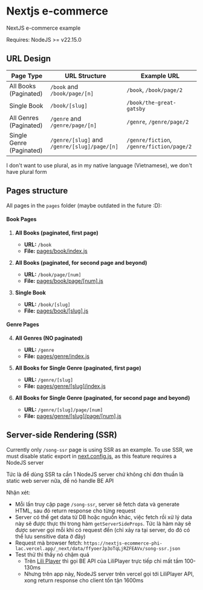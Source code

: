 # Nextjs e-commerce

NextJS e-commerce example

Requires: NodeJS >= v22.15.0

## URL Design

| Page Type                | URL Structure                                | Example URL                               |
| ------------------------ | -------------------------------------------- | ----------------------------------------- |
| All Books (Paginated)    | `/book` and `/book/page/[n]`                 | `/book`, `/book/page/2`                   |
| Single Book              | `/book/[slug]`                               | `/book/the-great-gatsby`                  |
| All Genres (Paginated)   | `/genre` and `/genre/page/[n]`               | `/genre`, `/genre/page/2`                 |
| Single Genre (Paginated) | `/genre/[slug]` and `/genre/[slug]/page/[n]` | `/genre/fiction`, `/genre/fiction/page/2` |

I don't want to use plural, as in my native language (Vietnamese), we don't have plural form

## Pages structure

All pages in the `pages` folder (maybe outdated in the future :D):

#### **Book Pages**

1. **All Books (paginated, first page)**

   - **URL:** `/book`
   - **File:** [pages/book/index.js](pages/book/index.js)

2. **All Books (paginated, for second page and beyond)**

   - **URL:** `/book/page/[num]`
   - **File:** [pages/book/page/[num].js](pages/book/page/[num].js)

3. **Single Book**
   - **URL:** `/book/[slug]`
   - **File:** [pages/book/[slug].js](pages/book/[slug].js)

#### **Genre Pages**

4. **All Genres (NO paginated)**

   - **URL:** `/genre`
   - **File:** [pages/genre/index.js](pages/genre/index.js)

5. **All Books for Single Genre (paginated, first page)**

   - **URL:** `/genre/[slug]`
   - **File:** [pages/genre/[slug]/index.js](pages/genre/[slug]/index.js)

6. **All Books for Single Genre (paginated, for second page and beyond)**
   - **URL:** `/genre/[slug]/page/[num]`
   - **File:** [pages/genre/[slug]/page/[num].js](pages/genre/[slug]/page/[num].js)

## Server-side Rendering (SSR)

Currently only `/song-ssr` page is using SSR as an example. To use SSR, we must disable static export in [next.config.js](./next.config.js), as this feature requires a NodeJS server

Tức là để dùng SSR ta cần 1 NodeJS server chứ không chỉ đơn thuần là static web server nữa, để nó handle BE API

Nhận xét:

- Mỗi lần truy cập page `/song-ssr`, server sẽ fetch data và generate HTML, sau đó return response cho từng request
- Server có thể get data từ DB hoặc nguồn khác, việc fetch rồi xử lý data này sẽ được thực thi trong hàm `getServerSideProps`. Tức là hàm này sẽ được server gọi mỗi khi có request đến (chỉ xảy ra tại server, do đó có thể lưu sensitive data ở đây)
- Request mà browser fetch: `https://nextjs-ecommerce-phi-lac.vercel.app/_next/data/ffyoerJp3oTqLjRZFEAVv/song-ssr.json`
- Test thử thì thấy nó chậm quá
  - Trên [Lili Player](https://anhtuta.github.io/lili-player/#/bai-hat/) thì gọi BE API của LiliPlayer trực tiếp chỉ mất tầm 100-130ms
  - Nhưng trên app này, NodeJS server trên vercel gọi tới LiliPlayer API, xong return response cho client tốn tận 1600ms
